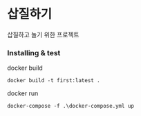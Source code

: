 # 삽질하기

삽질하고 놀기 위한 프로젝트


### Installing & test

docker build
```
docker build -t first:latest .
```

docker run
```
docker-compose -f .\docker-compose.yml up
```

